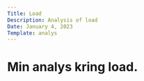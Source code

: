 ```yaml
---
Title: Load
Description: Analysis of load
Date: January 4, 2023
Template: analys
---
```


Min analys kring load.
=======================